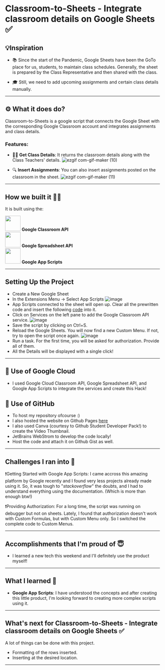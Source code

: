 # Classroom-to-Sheets - Integrate classroom details on Google Sheets ✅

## 💡Inspiration
* 📚 Since the start of the Pandemic, Google Sheets have been the GoTo place for us, students, to maintain class schedules. Generally, the sheet is prepared by the Class Representative and then shared with the class.

* 🎓 Still, we need to add upcoming assignments and certain class details manually.

***

## ⚙️ What it does do?
Classroom-to-Sheets is a google script that connects the Google Sheet with the corresponding Google Classroom account and integrates assignments and class details.

### Features: 

* 👩‍🏫 **Get Class Details**: It returns the classroom details along with the Class Teachers' details.
![ezgif com-gif-maker (10)](https://user-images.githubusercontent.com/56017960/155875081-7d810728-17f2-46ae-af2c-4c14377931a6.gif)


* 🔍 **Insert Assignments**: You can also insert assignments posted on the classroom in the sheet.
![ezgif com-gif-maker (11)](https://user-images.githubusercontent.com/56017960/155875187-7eaafa4a-0e15-4f9f-9fe5-bbbec776d116.gif)


***
## How we built it 👩‍💻

It is built using the:

<img src="https://user-images.githubusercontent.com/56017960/155880704-54f1457c-1ba0-4a4f-bda9-36a5f4fe495f.svg" width="50px"> **Google Classroom API**  <br>
<img src="https://user-images.githubusercontent.com/56017960/155880720-5cd1f447-7f65-4bf5-b4ed-7fc0e6b347bb.png" width="50px"> **Google Spreadsheet API** <br>
<img src="https://user-images.githubusercontent.com/56017960/155880750-ee776ace-26b4-49cc-9bc6-8ecdf4065b79.png" width="50px"> **Google App Scripts** <br>


***

## Setting Up the Project

* Create a New Google Sheet
* In the Extensions Menu -> Select App Scripts
 ![image](https://user-images.githubusercontent.com/56017960/155875292-14b2f340-4efb-4c1d-a30e-721b4cfe41d2.png)
* App Scripts connected to the sheet will open up. Clear all the prewritten code and insert the following [code](https://gist.github.com/savi-1311/6838d1e3eb879208a7f9c44b428e8cf1) into it.
* Click on Services on the left pane to add the Google Classroom API service.
 ![image](https://user-images.githubusercontent.com/56017960/155875549-95c7b947-300c-4923-bbf9-afbe1706bb4d.png)
* Save the script by clicking on Ctrl+S.
* Reload the Google Sheets. You will now find a new Custom Menu. If not, try to open the script once again.
 ![image](https://user-images.githubusercontent.com/56017960/155875441-211cb34e-d09d-40a2-abcf-476b5b045e8b.png)
* Run a task. For the first time, you will be asked for authorization. Provide all of them.
* All the Details will be displayed with a single click!

***

## 🚀 Use of Google Cloud
* I used Google Cloud Classroom API, Google Spreadsheet API, and Google App Scripts to integrate the services and create this Hack!

## 🚀 Use of GitHub
* To host my repository ofcourse :)
* I also hosted the website on Github Pages [here](https://savi-1311.github.io/classroom-to-sheets/)
* I also used Canva (courtesy to Github Student Developer Pack!) to create the Video Thumbnail.
* JetBrains WebStrom to develop the code locally!
* Host the code and attach it on Github Gist as well.

***

## Challenges I ran into 🙁

❗️Getting Started with Google App Scripts: I came accross this amazing platform by Google recently and I found very less projects already made using it. So, it was tough to "*stackoverflow*" the doubts, and I had to understand everything using the documentation. (Which is more than enough btw!)

❗️Providing Authorization: For a long time, the script was running on debugger but not on sheets. Lately, I found that authorization doesn't work with Custom Formulas, but with Custom Menu only. So I switched the complete code to Custom Menus.

***

## Accomplishments that I'm proud of 😇

* I learned a new tech this weekend and I'll definitely use the product myself!

***

## What I learned 🤔

* **Google App Scripts**: I have understood the concepts and after creating this little product, I'm looking forward to creating more complex scripts using it.

***

## What's next for Classroom-to-Sheets - Integrate classroom details on Google Sheets ✅

A lot of things can be done with this project.
* Formatting of the rows inserted.
* Inserting at the desired location.

***
